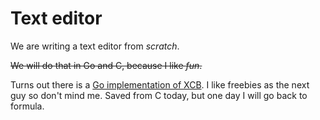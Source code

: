 # Text editor

We are writing a text editor from *scratch*.

~~We will do that in Go and C, because I like *fun*.~~

Turns out there is a [Go implementation of XCB](https://github.com/jezek/xgb).
I like freebies as the next guy so don't mind me. Saved from C today, but one day 
I will go back to formula.
